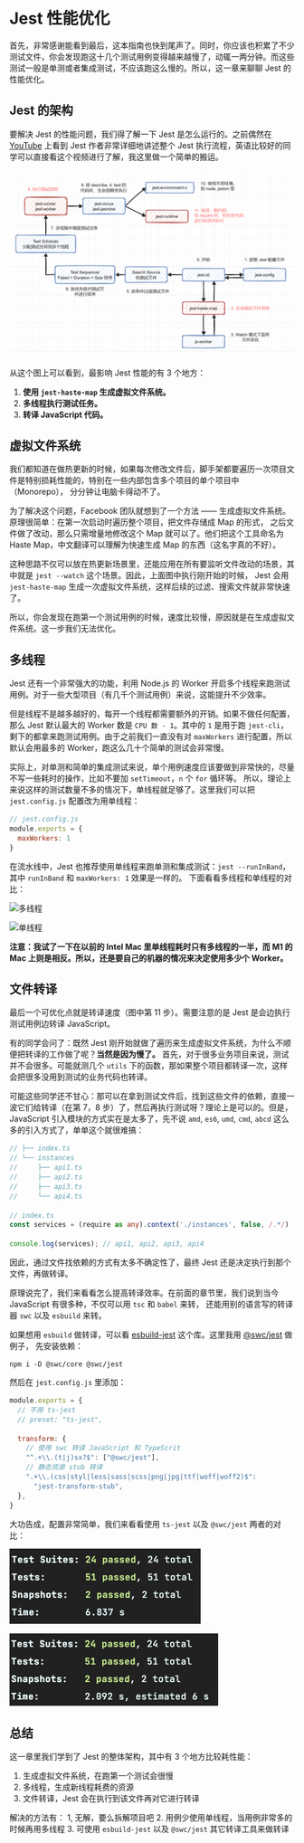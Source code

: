 # Jest 性能优化

首先，非常感谢能看到最后，这本指南也快到尾声了。同时，你应该也积累了不少测试文件，你会发现跑这十几个测试用例变得越来越慢了，动辄一两分钟。而这些测试一般是单测或者集成测试，不应该跑这么慢的。所以，这一章来聊聊 Jest 的性能优化。

## Jest 的架构

要解决 Jest 的性能问题，我们得了解一下 Jest 是怎么运行的。之前偶然在 [YouTube]() 上看到 Jest 作者非常详细地讲述整个 Jest 执行流程，英语比较好的同学可以直接看这个视频进行了解，我这里做一个简单的搬运。

![](./jest-artitecture.png)

从这个图上可以看到，最影响 Jest 性能的有 3 个地方：

1. **使用 `jest-haste-map` 生成虚拟文件系统。**
2. **多线程执行测试任务。**
3. **转译 JavaScript 代码。**

## 虚拟文件系统

我们都知道在做热更新的时候，如果每次修改文件后，脚手架都要遍历一次项目文件是特别损耗性能的，特别在一些内部包含多个项目的单个项目中（Monorepo），
分分钟让电脑卡得动不了。

为了解决这个问题，Facebook 团队就想到了一个方法 —— 生成虚拟文件系统。原理很简单：在第一次启动时遍历整个项目，把文件存储成 Map 的形式，
之后文件做了改动，那么只需增量地修改这个 Map 就可以了。他们把这个工具命名为 Haste Map，中文翻译可以理解为快速生成 Map 的东西（这名字真的不好）。

这种思路不仅可以放在热更新场景里，还能应用在所有要监听文件改动的场景，其中就是 `jest --watch` 这个场景。因此，上面图中执行刚开始的时候，
Jest 会用 `jest-haste-map` 生成一次虚拟文件系统，这样后续的过滤、搜索文件就非常快速了。

所以，你会发现在跑第一个测试用例的时候，速度比较慢，原因就是在生成虚拟文件系统。这一步我们无法优化。

## 多线程

Jest 还有一个非常强大的功能，利用 Node.js 的 Worker 开启多个线程来跑测试用例。对于一些大型项目（有几千个测试用例）来说，这能提升不少效率。

但是线程不是越多越好的，每开一个线程都需要额外的开销。如果不做任何配置，那么 Jest 默认最大的 Worker 数是 `CPU 数 - 1`。其中的 `1` 是用于跑 `jest-cli`，
剩下的都拿来跑测试用例。由于之前我们一直没有对 `maxWorkers` 进行配置，所以默认会用最多的 Worker，跑这么几十个简单的测试会非常慢。

实际上，对单测和简单的集成测试来说，单个用例速度应该要做到非常快的，尽量不写一些耗时的操作，比如不要加 `setTimeout`，`n` 个 `for` 循环等。
所以，理论上来说这样的测试数量不多的情况下，单线程就足够了。这里我们可以把 `jest.config.js` 配置改为用单线程：

```js
// jest.config.js
module.exports = {
  maxWorkers: 1
}
```

在流水线中，Jest 也推荐使用单线程来跑单测和集成测试：`jest --runInBand`，其中 `runInBand` 和 `maxWorkers: 1` 效果是一样的。
下面看看多线程和单线程的对比：

![多线程]()

![单线程]()

**注意：我试了一下在以前的 Intel Mac 里单线程耗时只有多线程的一半，而 M1 的 Mac 上则是相反。所以，还是要自己的机器的情况来决定使用多少个 Worker。**

## 文件转译

最后一个可优化点就是转译速度（图中第 11 步）。需要注意的是 Jest 是会边执行测试用例边转译 JavaScript。

有的同学会问了：既然 Jest 刚开始就做了遍历来生成虚拟文件系统，为什么不顺便把转译的工作做了呢？**当然是因为慢了。** 
首先，对于很多业务项目来说，测试并不会很多。可能就测几个 `utils` 下的函数，那如果整个项目都转译一次，这样会把很多没用到测试的业务代码也转译。

可能这些同学还不甘心：那可以在拿到测试文件后，找到这些文件的依赖，直接一波它们给转译（在第 7，8 步）了，然后再执行测试呀？理论上是可以的。但是，
JavaScript 引入模块的方式实在是太多了，先不说 `amd`, `es6`, `umd`, `cmd`, `abcd` 这么多的引入方式了，单单这个就很难搞：

```ts
// ├── index.ts
// └── instances
//     ├── api1.ts
//     ├── api2.ts
//     ├── api3.ts
//     └── api4.ts

// index.ts
const services = (require as any).context('./instances', false, /.*/)

console.log(services); // api1, api2, api3, api4
```

因此，通过文件找依赖的方式有太多不确定性了，最终 Jest 还是决定执行到那个文件，再做转译。

原理说完了，我们来看看怎么提高转译效率。在前面的章节里，我们说到当今 JavaScript 有很多种，不仅可以用 `tsc` 和 `babel` 来转，
还能用别的语言写的转译器 `swc` 以及 `esbuild` 来转。

如果想用 `esbuild` 做转译，可以看 [esbuild-jest](https://github.com/aelbore/esbuild-jest) 这个库。这里我用 [@swc/jest](https://swc.rs/docs/usage/jest) 做例子，
先安装依赖：

```shell
npm i -D @swc/core @swc/jest
```

然后在 `jest.config.js` 里添加：

```js
module.exports = {
  // 不用 ts-jest
  // preset: "ts-jest", 

  transform: {
    // 使用 swc 转译 JavaScript 和 TypeScrit
    "^.+\\.(t|j)sx?$": ["@swc/jest"],
    // 静态资源 stub 转译
    ".+\\.(css|styl|less|sass|scss|png|jpg|ttf|woff|woff2)$":
      "jest-transform-stub",
  },
}
```

大功告成，配置非常简单，我们来看看使用 `ts-jest` 以及 `@swc/jest` 两者的对比：

![ts-jest](./ts-jest.png)

![@swc/jest](./swc.png)

## 总结

这一章里我们学到了 Jest 的整体架构，其中有 3 个地方比较耗性能：

1. 生成虚拟文件系统，在跑第一个测试会很慢
2. 多线程，生成新线程耗费的资源
3. 文件转译，Jest 会在执行到该文件再对它进行转译

解决的方法有：
1, 无解，要么拆解项目吧
2. 用例少使用单线程，当用例非常多的时候再用多线程
3. 可使用 `esbuild-jest` 以及 `@swc/jest` 其它转译工具来做转译
